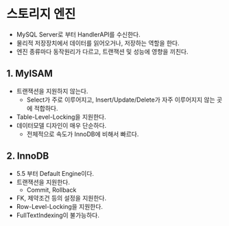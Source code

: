 # 스토리지 엔진
- MySQL Server로 부터 HandlerAPI를 수신한다.
- 물리적 저장장치에서 데이터를 읽어오거나, 저장하는 역할을 한다.
- 엔진 종류마다 동작원리가 다르고, 트랜잭션 및 성능에 영향을 끼친다.

## 1. MyISAM
- 트랜잭션을 지원하지 않는다.
  - Select가 주로 이루어지고, Insert/Update/Delete가 자주 이루어지지 않는 곳에 적합하다.
- Table-Level-Locking을 지원한다.
- 데이터모델 디자인이 매우 단순하다.
  - 전체적으로 속도가 InnoDB에 비해서 빠르다.

## 2. InnoDB
- 5.5 부터 Default Engine이다.
- 트랜잭션을 지원한다.
  - Commit, Rollback
- FK, 제약조건 등의 설정을 지원한다.
- Row-Level-Locking을 지원한다.
- FullTextIndexing이 불가능하다.